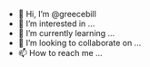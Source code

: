 - 👋 Hi, I’m @greecebill
- 👀 I’m interested in ...
- 🌱 I’m currently learning ...
- 💞️ I’m looking to collaborate on ...
- 📫 How to reach me ...

<!---
greecebill/greecebill is a ✨ special ✨ repository because its `README.md` (this file) appears on your GitHub profile.
You can click the Preview link to take a look at your changes.
--->
